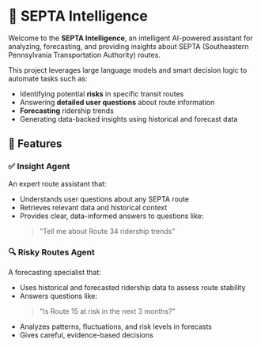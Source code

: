 # 🚊 SEPTA Intelligence

Welcome to the **SEPTA Intelligence**, an intelligent AI-powered assistant for analyzing, forecasting, and providing insights about SEPTA (Southeastern Pennsylvania Transportation Authority) routes.

This project leverages large language models and smart decision logic to automate tasks such as:
- Identifying potential **risks** in specific transit routes
- Answering **detailed user questions** about route information
- **Forecasting** ridership trends
- Generating data-backed insights using historical and forecast data

## 🔧 Features

### ✅ Insight Agent
An expert route assistant that:
- Understands user questions about any SEPTA route
- Retrieves relevant data and historical context
- Provides clear, data-informed answers to questions like:
  > "Tell me about Route 34 ridership trends"

### 🔍 Risky Routes Agent
A forecasting specialist that:
- Uses historical and forecasted ridership data to assess route stability
- Answers questions like:
  > "Is Route 15 at risk in the next 3 months?"
- Analyzes patterns, fluctuations, and risk levels in forecasts
- Gives careful, evidence-based decisions
